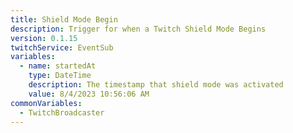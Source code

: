 ```yaml
---
title: Shield Mode Begin
description: Trigger for when a Twitch Shield Mode Begins
version: 0.1.15
twitchService: EventSub
variables:
  - name: startedAt
    type: DateTime
    description: The timestamp that shield mode was activated
    value: 8/4/2023 10:56:06 AM
commonVariables:
  - TwitchBroadcaster
---
```

